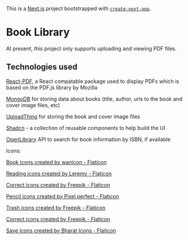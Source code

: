 This is a [Next.js](https://nextjs.org/) project bootstrapped with [`create-next-app`](https://github.com/vercel/next.js/tree/canary/packages/create-next-app).

# Book Library

At present, this project only supports uploading and viewing PDF files.

## Technologies used

[React-PDF](https://www.npmjs.com/package/react-pdf), a React compatable package used to display PDFs which is based on the PDF.js library by Mozilla

[MongoDB](https://www.mongodb.com/) for storing data about books (title, author, urls to the book and cover image files, etc)

[UploadThing](https://uploadthing.com/) for storing the book and cover image files

[Shadcn](https://ui.shadcn.com/) - a collection of reusable components to help build the UI

[OpenLibrary](https://openlibrary.org/dev/docs/api/search) API to search for book information by ISBN, if available

Icons:

[Book icons created by wanicon - Flaticon](https://www.flaticon.com/free-icons/book)

[Reading icons created by Leremy - Flaticon](https://www.flaticon.com/free-icons/reading)

[Correct icons created by Freepik - Flaticon](https://www.flaticon.com/free-icons/correct)

[Pencil icons created by Pixel perfect - Flaticon](https://www.flaticon.com/free-icons/pencil)

[Trash icons created by Freepik - Flaticon](https://www.flaticon.com/free-icons/trash)

[Correct icons created by Freepik - Flaticon](https://www.flaticon.com/free-icons/correct)

[Save icons created by Bharat Icons - Flaticon](https://www.flaticon.com/free-icons/save)
